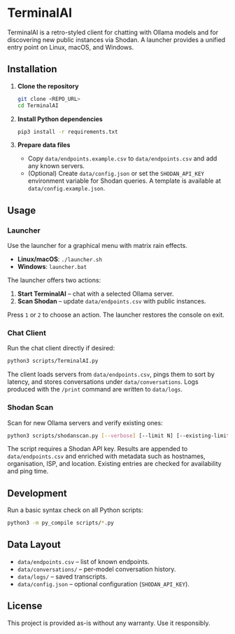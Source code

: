 # TerminalAI

TerminalAI is a retro-styled client for chatting with Ollama models and for discovering new public instances via Shodan. A launcher provides a unified entry point on Linux, macOS, and Windows.

## Installation

1. **Clone the repository**

   ```bash
   git clone <REPO_URL>
   cd TerminalAI
   ```

2. **Install Python dependencies**

   ```bash
   pip3 install -r requirements.txt
   ```

3. **Prepare data files**
   - Copy `data/endpoints.example.csv` to `data/endpoints.csv` and add any known servers.
   - (Optional) Create `data/config.json` or set the `SHODAN_API_KEY` environment variable for Shodan queries. A template is available at `data/config.example.json`.

## Usage

### Launcher

Use the launcher for a graphical menu with matrix rain effects.

- **Linux/macOS**: `./launcher.sh`
- **Windows**: `launcher.bat`

The launcher offers two actions:

1. **Start TerminalAI** – chat with a selected Ollama server.
2. **Scan Shodan** – update `data/endpoints.csv` with public instances.

Press `1` or `2` to choose an action. The launcher restores the console on exit.

### Chat Client

Run the chat client directly if desired:

```bash
python3 scripts/TerminalAI.py
```

The client loads servers from `data/endpoints.csv`, pings them to sort by latency, and stores conversations under `data/conversations`. Logs produced with the `/print` command are written to `data/logs`.

### Shodan Scan

Scan for new Ollama servers and verify existing ones:

```bash
python3 scripts/shodanscan.py [--verbose] [--limit N] [--existing-limit N]
```

The script requires a Shodan API key. Results are appended to `data/endpoints.csv` and enriched with metadata such as hostnames, organisation, ISP, and location. Existing entries are checked for availability and ping time.

## Development

Run a basic syntax check on all Python scripts:

```bash
python3 -m py_compile scripts/*.py
```

## Data Layout

- `data/endpoints.csv` – list of known endpoints.
- `data/conversations/` – per-model conversation history.
- `data/logs/` – saved transcripts.
- `data/config.json` – optional configuration (`SHODAN_API_KEY`).

## License

This project is provided as-is without any warranty. Use it responsibly.
